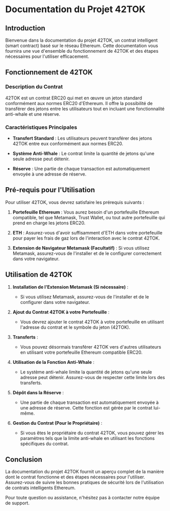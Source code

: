 # Documentation du Projet 42TOK

## Introduction

Bienvenue dans la documentation du projet 42TOK, un contrat intelligent (smart contract) basé sur le réseau Ethereum. Cette documentation vous fournira une vue d'ensemble du fonctionnement de 42TOK et des étapes nécessaires pour l'utiliser efficacement.

## Fonctionnement de 42TOK

### Description du Contrat

42TOK est un contrat ERC20 qui met en œuvre un jeton standard conformément aux normes ERC20 d'Ethereum. Il offre la possibilité de transférer des jetons entre les utilisateurs tout en incluant une fonctionnalité anti-whale et une réserve.

### Caractéristiques Principales

- **Transfert Standard** : Les utilisateurs peuvent transférer des jetons 42TOK entre eux conformément aux normes ERC20.

- **Système Anti-Whale** : Le contrat limite la quantité de jetons qu'une seule adresse peut détenir.

- **Réserve** : Une partie de chaque transaction est automatiquement envoyée à une adresse de réserve.

## Pré-requis pour l'Utilisation

Pour utiliser 42TOK, vous devrez satisfaire les prérequis suivants :

1. **Portefeuille Ethereum** : Vous aurez besoin d'un portefeuille Ethereum compatible, tel que Metamask, Trust Wallet, ou tout autre portefeuille qui prend en charge les jetons ERC20.

2. **ETH** : Assurez-vous d'avoir suffisamment d'ETH dans votre portefeuille pour payer les frais de gaz lors de l'interaction avec le contrat 42TOK.

3. **Extension de Navigateur Metamask (Facultatif)** : Si vous utilisez Metamask, assurez-vous de l'installer et de le configurer correctement dans votre navigateur.

## Utilisation de 42TOK

1. **Installation de l'Extension Metamask (Si nécessaire)** :
   - Si vous utilisez Metamask, assurez-vous de l'installer et de le configurer dans votre navigateur.

2. **Ajout du Contrat 42TOK à votre Portefeuille** :
   - Vous devrez ajouter le contrat 42TOK à votre portefeuille en utilisant l'adresse du contrat et le symbole du jeton (42TOK).

3. **Transferts** :
   - Vous pouvez désormais transférer 42TOK vers d'autres utilisateurs en utilisant votre portefeuille Ethereum compatible ERC20.

4. **Utilisation de la Fonction Anti-Whale** :
   - Le système anti-whale limite la quantité de jetons qu'une seule adresse peut détenir. Assurez-vous de respecter cette limite lors des transferts.

5. **Dépôt dans la Réserve** :
   - Une partie de chaque transaction est automatiquement envoyée à une adresse de réserve. Cette fonction est gérée par le contrat lui-même.

6. **Gestion du Contrat (Pour le Propriétaire)** :
   - Si vous êtes le propriétaire du contrat 42TOK, vous pouvez gérer les paramètres tels que la limite anti-whale en utilisant les fonctions spécifiques du contrat.

## Conclusion

La documentation du projet 42TOK fournit un aperçu complet de la manière dont le contrat fonctionne et des étapes nécessaires pour l'utiliser. Assurez-vous de suivre les bonnes pratiques de sécurité lors de l'utilisation de contrats intelligents Ethereum.

Pour toute question ou assistance, n'hésitez pas à contacter notre équipe de support.
